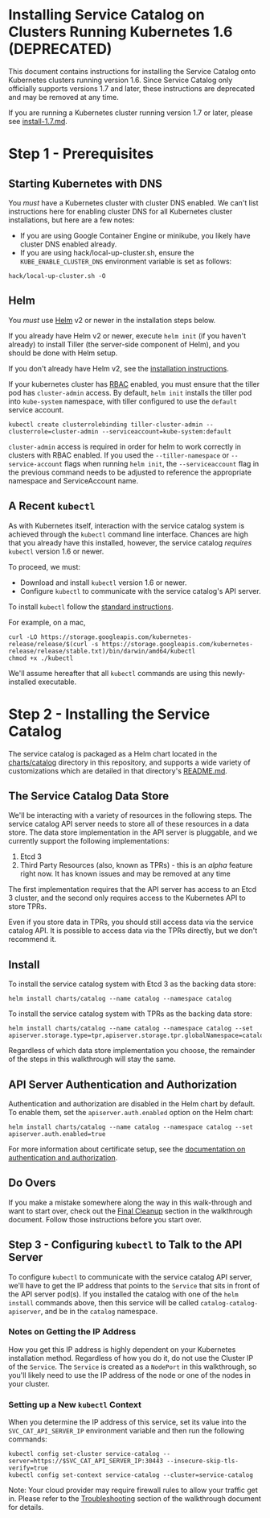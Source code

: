 # Installing Service Catalog on Clusters Running Kubernetes 1.6 (DEPRECATED)

This document contains instructions for installing the Service Catalog onto
Kubernetes clusters running version 1.6. Since Service Catalog
only officially supports versions 1.7 and later, these instructions are 
deprecated and may be removed at any time.

If you are running a Kubernetes cluster running version 1.7 or later, please 
see [install-1.7.md](./install-1.7.md).

# Step 1 - Prerequisites

## Starting Kubernetes with DNS

You *must* have a Kubernetes cluster with cluster DNS enabled. We can't list
instructions here for enabling cluster DNS for all Kubernetes cluster
installations, but here are a few notes:

* If you are using Google Container Engine or minikube, you likely have cluster
DNS enabled already.
* If you are using hack/local-up-cluster.sh, ensure the
`KUBE_ENABLE_CLUSTER_DNS` environment variable is set as follows:

```console
hack/local-up-cluster.sh -O
```

## Helm

You *must* use [Helm](http://helm.sh/) v2 or newer in the installation steps
below.

If you already have Helm v2 or newer, execute `helm init` (if you haven't
already) to install Tiller (the server-side component of Helm), and you should
be done with Helm setup.

If you don't already have Helm v2, see the
[installation instructions](https://github.com/kubernetes/helm/blob/master/docs/install.md).

If your kubernetes cluster has
[RBAC](https://kubernetes.io/docs/admin/authorization/rbac/) enabled, you must
ensure that the tiller pod has `cluster-admin` access. By default, `helm init`
installs the tiller pod into `kube-system` namespace, with tiller configured to
use the `default` service account.

```console
kubectl create clusterrolebinding tiller-cluster-admin --clusterrole=cluster-admin --serviceaccount=kube-system:default
```

`cluster-admin` access is required in order for helm to work correctly in
clusters with RBAC enabled.  If you used the `--tiller-namespace` or
`--service-account` flags when running `helm init`, the `--serviceaccount` flag
in the previous command needs to be adjusted to reference the appropriate
namespace and ServiceAccount name.

## A Recent `kubectl`

As with Kubernetes itself, interaction with the service catalog system is
achieved through the `kubectl` command line interface. Chances are high that
you already have this installed, however, the service catalog *requires*
`kubectl` version 1.6 or newer.

To proceed, we must:

- Download and install `kubectl` version 1.6 or newer.
- Configure `kubectl` to communicate with the service catalog's API server.

To install `kubectl` follow the [standard instructions](https://kubernetes.io/docs/tasks/kubectl/install/).

For example, on a mac,
```console
curl -LO https://storage.googleapis.com/kubernetes-release/release/$(curl -s https://storage.googleapis.com/kubernetes-release/release/stable.txt)/bin/darwin/amd64/kubectl
chmod +x ./kubectl
```

We'll assume hereafter that all `kubectl` commands are using this
newly-installed executable.


# Step 2 - Installing the Service Catalog

The service catalog is packaged as a Helm chart located in the
[charts/catalog](../charts/catalog) directory in this repository, and supports a
wide variety of customizations which are detailed in that directory's
[README.md](../charts/catalog/README.md).

## The Service Catalog Data Store

We'll be interacting with a variety of resources in the following steps. The
service catalog API server needs to store all of these resources in a data
store. The data store implementation in the API server is pluggable, and we
currently support the following implementations:

1. Etcd 3
2. Third Party Resources (also, known as TPRs) - this is an _alpha_ feature 
right now. It has known issues and may be removed at any time

The first implementation requires that the API server has access to an Etcd 3 cluster, and the
second only requires access to the Kubernetes API to store TPRs.

Even if you store data in TPRs, you should still access data via the service catalog API. It is 
possible to access data via the TPRs directly, but we don't recommend it.

## Install

To install the service catalog system with Etcd 3 as the backing data store:

```console
helm install charts/catalog --name catalog --namespace catalog
```

To install the service catalog system with TPRs as the backing data store:

```console
helm install charts/catalog --name catalog --namespace catalog --set apiserver.storage.type=tpr,apiserver.storage.tpr.globalNamespace=catalog
```

Regardless of which data store implementation you choose, the remainder of the steps in this
walkthrough will stay the same.

## API Server Authentication and Authorization

Authentication and authorization are disabled in the Helm chart by default. To enable them, 
set the `apiserver.auth.enabled` option on the Helm chart:

```console
helm install charts/catalog --name catalog --namespace catalog --set apiserver.auth.enabled=true
```

For more information about certificate setup, see the [documentation on
authentication and authorization](./auth.md).


## Do Overs

If you make a mistake somewhere along the way in this walk-through and want to 
start over, check out the 
[Final Cleanup](./walkthrough-1.6.md#Step-9---Final-Cleanup) section in the 
walkthrough document. Follow those instructions before you start over.

## Step 3 - Configuring `kubectl` to Talk to the API Server

To configure `kubectl` to communicate with the service catalog API server, we'll have to
get the IP address that points to the `Service` that sits in front of the API server pod(s).
If you installed the catalog with one of the `helm install` commands above, then this service 
will be called `catalog-catalog-apiserver`, and be in the `catalog` namespace. 

### Notes on Getting the IP Address

How you get this IP address is highly dependent on your Kubernetes installation method. Regardless
of how you do it, do not use the Cluster IP of the `Service`. The `Service` is created as a
`NodePort` in this walkthrough, so you'll likely need to use the IP address of the node or one of
the nodes in your cluster.

### Setting up a New `kubectl` Context

When you determine the IP address of this service, set its value into the `SVC_CAT_API_SERVER_IP`
environment variable and then run the following commands:

```console
kubectl config set-cluster service-catalog --server=https://$SVC_CAT_API_SERVER_IP:30443 --insecure-skip-tls-verify=true
kubectl config set-context service-catalog --cluster=service-catalog
```

Note: Your cloud provider may require firewall rules to allow your traffic get in.
Please refer to the [Troubleshooting](./walkthrough-1.6.md#troubleshooting) 
section of the walkthrough document for details.

